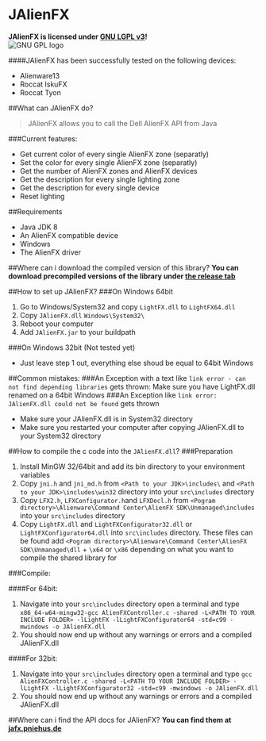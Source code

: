 # JAlienFX
**JAlienFX is licensed under [GNU LGPL v3](https://www.gnu.org/licenses/lgpl.txt)!**<br>
![GNU GPL logo]( https://www.gnu.org/graphics/lgplv3-147x51.png "The JAlienFX API is licensed under GNU LGPL v3")

####JAlienFX has been successfully tested on the following devices:
* Alienware13
* Roccat IskuFX
* Roccat Tyon

##What can JAlienFX do?

> JAlienFX allows you to call the Dell AlienFX API from Java

###Current features:
* Get current color of every single AlienFX zone (separatly)
* Set the color for every single AlienFX zone (separatly)
* Get the number of AlienFX zones and AlienFX devices
* Get the description for every single lighting zone
* Get the description for every single device
* Reset lighting

##Requirements
* Java JDK 8
* An AlienFX compatible device
* Windows
* The AlienFX driver

##Where can i download the compiled version of this library?
**You can download precompiled versions of the library under [the release tab](https://github.com/serious-scribbler/JAlienFX/releases)**

##How to set up JAlienFX?
###On Windows 64bit
1. Go to Windows/System32 and copy `LightFX.dll` to `LightFX64.dll`
2. Copy `JAlienFX.dll` `Windows\System32\`
3. Reboot your computer
4. Add `JAlienFX.jar` to your buildpath

###On Windows 32bit (Not tested yet)
* Just leave step 1 out, everything else shoud be equal to 64bit Windows

##Common mistakes:
###An Exception with a text like `link error - can not find depending libraries` gets thrown:
Make sure you have LightFX.dll renamed on a 64bit Windows
###An Exception like `link error: JAlienFX.dll could not be found` gets thrown
* Make sure your JAlienFX.dll is in System32 directory
* Make sure you restarted your computer after copying JAlienFX.dll to your System32 directory

##How to compile the c code into the `JAlienFX.dll`?
###Preparation
1. Install MinGW 32/64bit and add its bin directory to your environment variables
2. Copy `jni.h` and `jni_md.h` from  `<Path to your JDK>\includes\` and `<Path to your JDK>\includes\win32` directory into your `src\includes` directory
3. Copy `LFX2.h`, `LFXConfigurator.h`and `LFXDecl.h` from `<Pogram directory>\Alienware\Command Center\AlienFX SDK\Unmanaged\includes` into your `src\includes` directory
4. Copy `LightFX.dll` and `LightFXConfigurator32.dll` or `LightFXConfigurator64.dll` into `src\includes` directory. These files can be found add `<Pogram directory>\Alienware\Command Center\AlienFX SDK\Unmanaged\dll` + `\x64` or `\x86` depending on what you want to compile the shared library for

###Compile:

####For 64bit:
1. Navigate into your `src\includes` directory open a terminal and type `x86_64-w64-mingw32-gcc AlienFXController.c -shared -L<PATH TO YOUR INCLUDE FOLDER> -lLightFX -lLightFXConfigurator64 -std=c99 -mwindows -o JAlienFX.dll`
2. You should now end up without any warnings or errors and a compiled JAlienFX.dll

####For 32bit:
1. Navigate into your `src\includes` directory open a terminal and type `gcc AlienFXController.c -shared -L<PATH TO YOUR INCLUDE FOLDER> -lLightFX -lLightFXConfigurator32 -std=c99 -mwindows -o JAlienFX.dll`
2. You should now end up without any warnings or errors and a compiled JAlienFX.dll

##Where can i find the API docs for JAlienFX?
**You can find them at [jafx.pniehus.de](http://jafx.pniehus.de/)**
